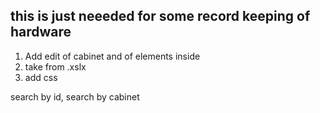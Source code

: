 ## this is just neeeded for some record keeping of hardware 
1) Add edit of cabinet and of elements inside
2) take from .xslx
3) add css

search by id, search by cabinet
